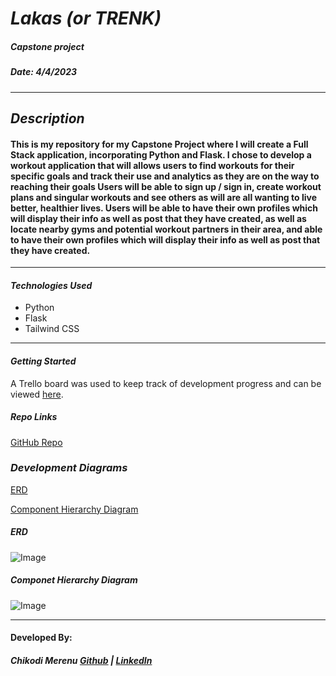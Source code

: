 # **_Lakas (or TRENK)_**

##### **_Capstone project_**

##### Date: 4/4/2023

---

## **_Description_**

#### This is my repository for my Capstone Project where I will create a Full Stack application, incorporating Python and Flask. I chose to develop a workout application that will allows users to find workouts for their specific goals and track their use and analytics as they are on the way to reaching their goals Users will be able to sign up / sign in, create workout plans and singular workouts and see others as will are all wanting to live better, healthier lives. Users will be able to have their own profiles which will display their info as well as post that they have created, as well as locate nearby gyms and potential workout partners in their area, and able to have their own profiles which will display their info as well as post that they have created.

---

#### **_Technologies Used_**

- Python
- Flask
- Tailwind CSS

---

#### **_Getting Started_**

A Trello board was used to keep track of development progress and can be viewed [here](https://trello.com/b/oRpK4T1f/lakas).

<!-- The project itself was deployed and can be viewed [here](). -->

##### **_Repo Links_**

[GitHub Repo](https://github.com/CMerenu/Lakas)

### **_Development Diagrams_**

[ERD](https://lucid.app/lucidchart/1ce37c4c-c33f-43ae-9178-9490455afcd8/edit?beaconFlowId=A9EC68CA27FAC906&page=0_0&invitationId=inv_bf5a0378-2e38-43ed-9783-9abc682097e7#)

[Component Hierarchy Diagram](https://lucid.app/lucidchart/6b164dad-1bbd-4bc1-8e33-b784d5a8a5b1/edit?beaconFlowId=E67BFD2638FEAEFD&page=0_0&invitationId=inv_993602db-90db-4fa0-8123-1a941bb98b8b#)

##### ERD

![Image](https://i.postimg.cc/9MT9GLwX/Capstone-Project-ERD-LAKAS-Database-ER-diagram-crow-s-foot-1.jpg)

##### Componet Hierarchy Diagram

![Image](https://i.postimg.cc/rF8TZ5QN/Screen-Shot-2023-03-24-at-10-08-47-AM.png)

---

#### Developed By:

##### Chikodi Merenu [Github](https://github.com/CMerenu) | [LinkedIn](https://www.linkedin.com/in/chikodimerenu/)
